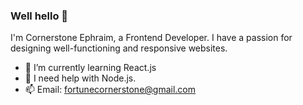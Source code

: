 ### Well hello 🌚

I'm Cornerstone Ephraim, a Frontend Developer.
I have a passion for designing well-functioning and responsive websites.  

- 🌱 I’m currently learning React.js
- 🤔 I need help with Node.js.
- 📫 Email: fortunecornerstone@gmail.com 
